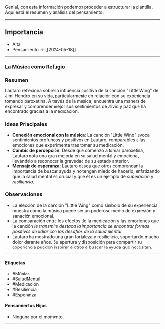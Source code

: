 
Genial, con esta información podemos proceder a estructurar la plantilla. Aquí está el resumen y análisis del pensamiento:

---
## Importancia

- Alta
- Pensamiento -> [[2024-05-18]]

---
### La Música como Refugio

### Resumen
Lautaro reflexiona sobre la influencia positiva de la canción "Little Wing" de Jimi Hendrix en su vida, particularmente en relación con su experiencia tomando paroxetina. A través de la música, encuentra una manera de expresar y comprender mejor sus sentimientos de alivio y paz que ha encontrado gracias a la medicación.

### Ideas Principales
- **Conexión emocional con la música**: La canción "Little Wing" evoca sentimientos profundos y positivos en Lautaro, comparables a las emociones que experimenta tras tomar su medicación.
- **Cambio de percepción**: Desde que comenzó a tomar paroxetina, Lautaro nota una gran mejoría en su salud mental y emocional, llevándolo a reconocer la gravedad de su estado anterior.
- **Mensaje de esperanza**: Lautaro desea que otros comprendan la importancia de buscar ayuda y no tengan miedo de hacerlo, enfatizando que la salud mental es crucial y que él es un ejemplo de *superación* y *resiliencia*.

### Observaciones
- La elección de la canción "Little Wing" como símbolo de su experiencia muestra cómo la música puede ser un poderoso medio de expresión y sanación emocional.
- La comparación entre los efectos de la medicación y las emociones que la canción *le transmite destaca la importancia de encontrar formas positivas de lidiar con los desafíos de la salud mental*.
- Lautaro ha mostrado una gran fortaleza y resiliencia, soportando mucho dolor durante años. Su apertura y disposición para compartir su experiencia pueden inspirar a otros a buscar la ayuda que necesitan.

---
#### Etiquetas
- #Música
- #SaludMental
- #Medicación
- #Resiliencia
- #Esperanza

#### Pensamientos Hijos
- Ninguno por el momento.

---
